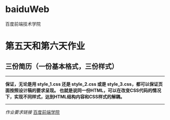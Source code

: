 # baiduWeb
百度前端技术学院
# 第五天和第六天作业
## 三份简历（一份基本格式，三份样式）
*****
**保证，无论是用 style_1.css 还是 style_2.css 或是 style_3.css，都可以保证页面按照设计稿的要求呈现。
也就是说同一份HTML，可以在改变CSS代码的情况下，实现不同样式，达到HTML结构内容和CSS样式的解耦。**
*****
*作业要求链接* 
<a href="http://ife.baidu.com/course/detail/id/40">百度前端学院</a>
